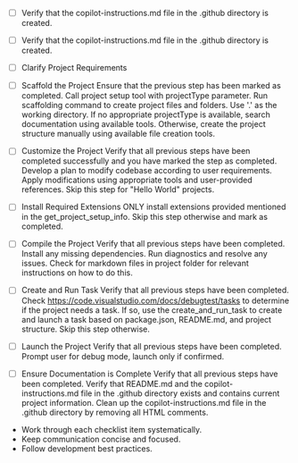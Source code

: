 - [ ] Verify that the copilot-instructions.md file in the .github directory is created.
- [ ] Verify that the copilot-instructions.md file in the .github directory is created.

- [ ] Clarify Project Requirements

- [ ] Scaffold the Project
      Ensure that the previous step has been marked as completed.
      Call project setup tool with projectType parameter.
      Run scaffolding command to create project files and folders.
      Use '.' as the working directory.
      If no appropriate projectType is available, search documentation using available tools.
      Otherwise, create the project structure manually using available file creation tools.

- [ ] Customize the Project
      Verify that all previous steps have been completed successfully and you have marked the step as completed.
      Develop a plan to modify codebase according to user requirements.
      Apply modifications using appropriate tools and user-provided references.
      Skip this step for "Hello World" projects.

- [ ] Install Required Extensions
      ONLY install extensions provided mentioned in the get_project_setup_info. Skip this step otherwise and mark as completed.

- [ ] Compile the Project
      Verify that all previous steps have been completed.
      Install any missing dependencies.
      Run diagnostics and resolve any issues.
      Check for markdown files in project folder for relevant instructions on how to do this.

- [ ] Create and Run Task
      Verify that all previous steps have been completed.
      Check https://code.visualstudio.com/docs/debugtest/tasks to determine if the project needs a task. If so, use the create_and_run_task to create and launch a task based on package.json, README.md, and project structure.
      Skip this step otherwise.

- [ ] Launch the Project
      Verify that all previous steps have been completed.
      Prompt user for debug mode, launch only if confirmed.

- [ ] Ensure Documentation is Complete
      Verify that all previous steps have been completed.
      Verify that README.md and the copilot-instructions.md file in the .github directory exists and contains current project information.
      Clean up the copilot-instructions.md file in the .github directory by removing all HTML comments.

- Work through each checklist item systematically.
- Keep communication concise and focused.
- Follow development best practices.
